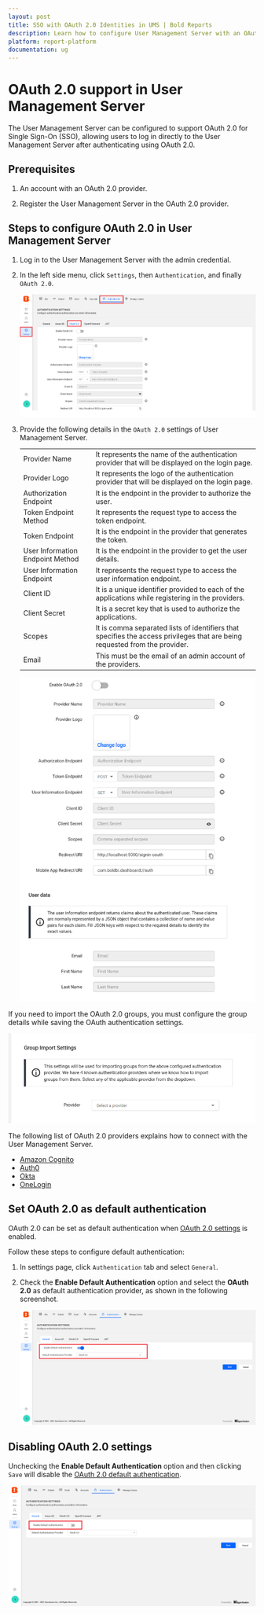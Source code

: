 ```yaml
---
layout: post
title: SSO with OAuth 2.0 Identities in UMS | Bold Reports
description: Learn how to configure User Management Server with an OAuth 2.0 identity provider for Single Sign-On authentication using OAuth 2.0.
platform: report-platform
documentation: ug
---
```


# OAuth 2.0 support in User Management Server

The User Management Server can be configured to support OAuth 2.0 for Single Sign-On (SSO), allowing users to log in directly to the User Management Server after authenticating using OAuth 2.0.

## Prerequisites

1. An account with an OAuth 2.0 provider.

2. Register the User Management Server in the OAuth 2.0 provider.

## Steps to configure OAuth 2.0 in User Management Server

1. Log in to the User Management Server with the admin credential.

2. In the left side menu, click `Settings`, then `Authentication`, and finally `OAuth 2.0`.

    ![Authentication OAuth settings](/static/assets/on-premise/images/tenant-management/site-management/authentication/oauth-setting-page.png)

3. Provide the following details in the `OAuth 2.0` settings of User Management Server.

    <table>

    <tr>
    <td>Provider Name</td>
    <td>It represents the name of the authentication provider that will be displayed on the login page.</td>
    </tr>

    <tr>
    <td>Provider Logo</td>
    <td>It represents the logo of the authentication provider that will be displayed on the login page.</td>
    </tr>

    <tr>
    <td>Authorization Endpoint</td>
    <td>It is the endpoint in the provider to authorize the user.</td>
    </tr>

    <tr>
    <td>Token Endpoint Method</td>
    <td>It represents the request type to access the token endpoint.</td>
    </tr>

    <tr>
    <td>Token Endpoint</td>
    <td>It is the endpoint in the provider that generates the token.</td>
    </tr>

    <tr>
    <td>User Information Endpoint Method</td>
    <td>It is the endpoint in the provider to get the user details.</td>
    </tr>

    <tr>
    <td>User Information Endpoint</td>
    <td>It represents the request type to access the user information endpoint.</td>
    </tr>

    <tr>
    <td>Client ID</td>
    <td>It is a unique identifier provided to each of the applications while registering in the providers.</td>
    </tr>

    <tr>
    <td>Client Secret</td>
    <td>It is a secret key that is used to authorize the applications.</td>
    </tr>

    <tr>
    <td>Scopes</td>
    <td>It is comma separated lists of identifiers that specifies the access privileges that are being requested from the provider.</td>
    </tr>

    <tr>
    <td>Email</td>
    <td>This must be the email of an admin account of the providers.</td>
    </tr>

    </table>

    ![OAuth settings](/static/assets/on-premise/images/tenant-management/site-management/authentication/oauth-setting-configuration.png)

If you need to import the OAuth 2.0 groups, you must configure the group details while saving the OAuth authentication settings.

  ![OAuth setting provider option](/static/assets/on-premise/images/tenant-management/site-management/authentication/oauth-setting-provider-option.png)

The following list of OAuth 2.0 providers explains how to connect with the User Management Server.

* [Amazon Cognito](../../../../authentication/single-sign-on/oauth-2.0/amazon-cognito/)
* [Auth0](../../../../authentication/single-sign-on/oauth-2.0/auth0/)
* [Okta](../../../../authentication/single-sign-on/oauth-2.0/okta/)
* [OneLogin](../../../../authentication/single-sign-on/oauth-2.0/onelogin/)

## Set OAuth 2.0 as default authentication

OAuth 2.0 can be set as default authentication when [OAuth 2.0 settings](#steps-to-configure-oauth-20-in-user-management-server) is enabled.

Follow these steps to configure default authentication:

1. In settings page, click `Authentication` tab and select `General`.

2. Check the **Enable Default Authentication** option and select the **OAuth 2.0** as default authentication provider, as shown in the following screenshot.

    ![Enable OAuth Default Authentication](/static/assets/on-premise/images/tenant-management/site-management/authentication/default-oauth.png)

## Disabling OAuth 2.0 settings

Unchecking the **Enable Default Authentication** option and then clicking `Save` will disable the [OAuth 2.0 default authentication](#set-oauth-20-as-default-authentication).

![Disable Default Authentication](/static/assets/on-premise/images/tenant-management/site-management/authentication/oauth-default-authentication.png)
